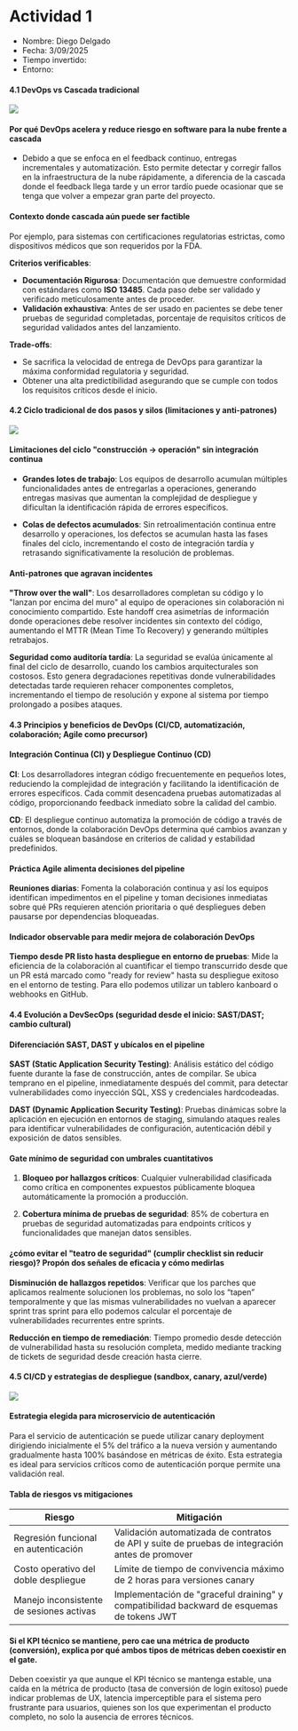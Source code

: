 # Actividad 1
* Nombre: Diego Delgado
* Fecha: 3/09/2025
* Tiempo invertido: 
* Entorno: 

#### 4.1 DevOps vs Cascada tradicional

![](./imagenes/devops-vs-cascada.png)

####  Por qué DevOps acelera y reduce riesgo en software para la nube frente a cascada
- Debido a que se enfoca en el feedback continuo, entregas incrementales y automatización. Esto permite detectar y corregir fallos en la infraestructura de la nube rápidamente, a diferencia de la cascada donde el feedback llega tarde y un error tardío puede ocasionar que se tenga que volver a empezar gran parte del proyecto.
#### Contexto donde cascada aún puede ser factible
Por ejemplo, para sistemas con certificaciones regulatorias estrictas, como dispositivos médicos que son requeridos por la FDA.

**Criterios verificables**:
*  **Documentación Rigurosa**: Documentación que demuestre conformidad con estándares como **ISO 13485**. Cada paso debe ser validado y verificado meticulosamente antes de proceder.
* **Validación exhaustiva**: Antes de ser usado en pacientes se debe tener pruebas de seguridad completadas, porcentaje de requisitos críticos de seguridad validados antes del lanzamiento.

**Trade-offs**: 
* Se sacrifica la velocidad de entrega de DevOps para garantizar la máxima conformidad regulatoria y seguridad.
* Obtener una alta predictibilidad asegurando que se cumple con todos los requisitos críticos desde el inicio.

#### 4.2 Ciclo tradicional de dos pasos y silos (limitaciones y anti-patrones)

![](./imagenes/silos-equipos.png)

#### Limitaciones del ciclo "construcción → operación" sin integración continua

* **Grandes lotes de trabajo**: Los equipos de desarrollo acumulan múltiples funcionalidades antes de entregarlas a operaciones, generando entregas masivas que aumentan la complejidad de despliegue y dificultan la identificación rápida de errores específicos. 

* **Colas de defectos acumulados**: Sin retroalimentación continua entre desarrollo y operaciones, los defectos se acumulan hasta las fases finales del ciclo, incrementando el costo de integración tardía y retrasando significativamente la resolución de problemas.

#### Anti-patrones que agravan incidentes

**"Throw over the wall"**: Los desarrolladores completan su código y lo "lanzan por encima del muro" al equipo de operaciones sin colaboración ni conocimiento compartido. Este handoff crea asimetrías de información donde operaciones debe resolver incidentes sin contexto del código, aumentando el MTTR (Mean Time To Recovery) y generando múltiples retrabajos.

**Seguridad como auditoría tardía**: La seguridad se evalúa únicamente al final del ciclo de desarrollo, cuando los cambios arquitecturales son costosos. Esto genera degradaciones repetitivas donde vulnerabilidades detectadas tarde requieren rehacer componentes completos, incrementando el tiempo de resolución y expone al sistema por tiempo prolongado a posibes ataques.

#### 4.3 Principios y beneficios de DevOps (CI/CD, automatización, colaboración; Agile como precursor)

#### Integración Continua (CI) y Despliegue Continuo (CD)

**CI**: Los desarrolladores integran código frecuentemente en pequeños lotes, reduciendo la complejidad de integración y facilitando la identificación de errores específicos. Cada commit desencadena pruebas automatizadas al código, proporcionando feedback inmediato sobre la calidad del cambio.

**CD**: El despliegue continuo automatiza la promoción de código a través de entornos, donde la colaboración DevOps determina qué cambios avanzan y cuáles se bloquean basándose en criterios de calidad y estabilidad predefinidos.

#### Práctica Agile alimenta decisiones del pipeline

**Reuniones diarias**: Fomenta la colaboración continua y así los equipos identifican impedimentos en el pipeline y toman decisiones inmediatas sobre qué PRs requieren atención prioritaria o qué despliegues deben pausarse por dependencias bloqueadas.

#### Indicador observable para medir mejora de colaboración DevOps

**Tiempo desde PR listo hasta despliegue en entorno de pruebas**: Mide la eficiencia de la colaboración al cuantificar el tiempo transcurrido desde que un PR está marcado como "ready for review" hasta su despliegue exitoso en el entorno de testing. Para ello podemos utilizar un tablero kanboard o webhooks en GitHub.

#### 4.4 Evolución a DevSecOps (seguridad desde el inicio: SAST/DAST; cambio cultural)

#### Diferenciación SAST, DAST y ubícalos en el pipeline

**SAST (Static Application Security Testing)**: Análisis estático del código fuente durante la fase de construcción, antes de compilar. Se ubica temprano en el pipeline, inmediatamente después del commit, para detectar vulnerabilidades como inyección SQL, XSS y credenciales hardcodeadas.

**DAST (Dynamic Application Security Testing)**: Pruebas dinámicas sobre la aplicación en ejecución en entornos de staging, simulando ataques reales para identificar vulnerabilidades de configuración, autenticación débil y exposición de datos sensibles.

#### Gate mínimo de seguridad con umbrales cuantitativos

1. **Bloqueo por hallazgos críticos**: Cualquier vulnerabilidad clasificada como crítica en componentes expuestos públicamente bloquea automáticamente la promoción a producción.

2. **Cobertura mínima de pruebas de seguridad**: 85% de cobertura en pruebas de seguridad automatizadas para endpoints críticos y funcionalidades que manejan datos sensibles.

#### ¿cómo evitar el "teatro de seguridad" (cumplir checklist sin reducir riesgo)? Propón dos señales de eficacia y cómo medirlas

**Disminución de hallazgos repetidos**: Verificar que los parches que aplicamos realmente solucionen los problemas, no solo los “tapen” temporalmente y que las mismas vulnerabilidades no vuelvan a aparecer sprint tras sprint para ello podemos calcular el porcentaje de vulnerabilidades recurrentes entre sprints.

**Reducción en tiempo de remediación**: Tiempo promedio desde detección de vulnerabilidad hasta su resolución completa, medido mediante tracking de tickets de seguridad desde creación hasta cierre.

#### 4.5 CI/CD y estrategias de despliegue (sandbox, canary, azul/verde)

![](./imagenes/pipeline_canary.png)

#### Estrategia elegida para microservicio de autenticación

Para el servicio de autenticación se puede utilizar canary deployment dirigiendo inicialmente el 5% del tráfico a la nueva versión y aumentando gradualmente hasta 100% basándose en métricas de éxito. Esta estrategia es ideal para servicios críticos como de autenticación porque permite una validación real.

#### Tabla de riesgos vs mitigaciones

| **Riesgo** | **Mitigación** |
|------------|----------------|
| Regresión funcional en autenticación | Validación automatizada de contratos de API y suite de pruebas de integración antes de promover |
| Costo operativo del doble despliegue | Límite de tiempo de convivencia máximo de 2 horas para versiones canary |
| Manejo inconsistente de sesiones activas | Implementación de "graceful draining" y compatibilidad backward de esquemas de tokens JWT |

#### Si el KPI técnico se mantiene, pero cae una métrica de producto (conversión), explica por qué **ambos tipos de métricas** deben coexistir en el gate.
Deben coexistir ya que aunque el KPI técnico se mantenga estable, una caída en la métrica de producto (tasa de conversión de login exitoso) puede indicar problemas de UX, latencia imperceptible para el sistema pero frustrante para usuarios, quienes son los que experimentan el producto completo, no solo la ausencia de errores técnicos.



